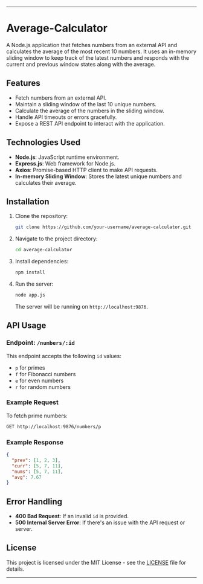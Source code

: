 
---

# Average-Calculator

A Node.js application that fetches numbers from an external API and calculates the average of the most recent 10 numbers. It uses an in-memory sliding window to keep track of the latest numbers and responds with the current and previous window states along with the average.

## Features

* Fetch numbers from an external API.
* Maintain a sliding window of the last 10 unique numbers.
* Calculate the average of the numbers in the sliding window.
* Handle API timeouts or errors gracefully.
* Expose a REST API endpoint to interact with the application.

## Technologies Used

* **Node.js**: JavaScript runtime environment.
* **Express.js**: Web framework for Node.js.
* **Axios**: Promise-based HTTP client to make API requests.
* **In-memory Sliding Window**: Stores the latest unique numbers and calculates their average.

## Installation

1. Clone the repository:

   ```bash
   git clone https://github.com/your-username/average-calculator.git
   ```

2. Navigate to the project directory:

   ```bash
   cd average-calculator
   ```

3. Install dependencies:

   ```bash
   npm install
   ```

4. Run the server:

   ```bash
   node app.js
   ```

   The server will be running on `http://localhost:9876`.

## API Usage

### Endpoint: `/numbers/:id`

This endpoint accepts the following `id` values:

* `p` for primes
* `f` for Fibonacci numbers
* `e` for even numbers
* `r` for random numbers

### Example Request

To fetch prime numbers:

```bash
GET http://localhost:9876/numbers/p
```

### Example Response

```json
{
  "prev": [1, 2, 3],
  "curr": [5, 7, 11],
  "nums": [5, 7, 11],
  "avg": 7.67
}
```

## Error Handling

* **400 Bad Request**: If an invalid `id` is provided.
* **500 Internal Server Error**: If there's an issue with the API request or server.

## License

This project is licensed under the MIT License - see the [LICENSE](LICENSE) file for details.

---
